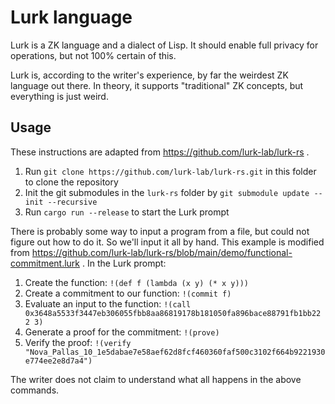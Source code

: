 # Lurk language

Lurk is a ZK language and a dialect of Lisp. It should enable full privacy for operations, but not 100% certain of this.

Lurk is, according to the writer's experience, by far the weirdest ZK language out there. In theory, it supports "traditional" ZK concepts, but everything is just weird.

## Usage

These instructions are adapted from https://github.com/lurk-lab/lurk-rs .

1. Run `git clone https://github.com/lurk-lab/lurk-rs.git` in this folder to clone the repository
1. Init the git submodules in the `lurk-rs` folder by `git submodule update --init --recursive`
1. Run `cargo run --release` to start the Lurk prompt

There is probably some way to input a program from a file, but could not figure out how to do it. So we'll input it all by hand. This example is modified from https://github.com/lurk-lab/lurk-rs/blob/main/demo/functional-commitment.lurk . In the Lurk prompt:

1. Create the function: `!(def f (lambda (x y) (* x y)))`
1. Create a commitment to our function: `!(commit f)`
1. Evaluate an input to the function: `!(call 0x3648a5533f3447eb306055fbb8aa86819178b181050fa896bace88791fb1bb22 2 3)`
1. Generate a proof for the commitment: `!(prove)`
1. Verify the proof: `!(verify "Nova_Pallas_10_1e5dabae7e58aef62d8fcf460360faf500c3102f664b9221930e774ee2e8d7a4")`

The writer does not claim to understand what all happens in the above commands.
